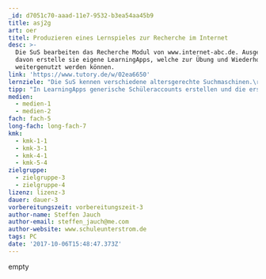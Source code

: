 ```yaml
---
_id: d7051c70-aaad-11e7-9532-b3ea54aa45b9
title: asj2g
art: oer
titel: Produzieren eines Lernspieles zur Recherche im Internet
desc: >-
  Die SuS bearbeiten das Recherche Modul von www.internet-abc.de. Ausgehend
  davon erstelle sie eigene LearningApps, welche zur Übung und Wiederholung
  weitergenutzt werden können.
link: 'https://www.tutory.de/w/02ea6650'
lernziele: "Die SuS kennen verschiedene altersgerechte Suchmaschinen.\r\nDie SuS können Suchmaschinen bedienen und einfache Verknüpfungen (+,-) zwischen zwei Suchbegriffen erstellen."
tipp: "In LearningApps generische Schüleraccounts erstellen und die erstellten Schülerapps in seinen eigenen Account übernehmen. (Ähnliche App erstellen, nichts ändern, speichern)\r\n\r\nDas Lernmodul in Einzelarbeit bearbeiten lassen. Anschließend die LearningApp in Partnerarbeit erstellen lassen. Zur Partnerwahl bietet sich das Lerntempoduett an. \r\n\r\nAchtung! Material des www.internet-abc.de unterliegt deutschem Urheberrecht."
medien:
  - medien-1
  - medien-2
fach: fach-5
long-fach: long-fach-7
kmk:
  - kmk-1-1
  - kmk-3-1
  - kmk-4-1
  - kmk-5-4
zielgruppe:
  - zielgruppe-3
  - zielgruppe-4
lizenz: lizenz-3
dauer: dauer-3
vorbereitungszeit: vorbereitungszeit-3
author-name: Steffen Jauch
author-email: steffen_jauch@me.com
author-website: www.schuleunterstrom.de
tags: PC
date: '2017-10-06T15:48:47.373Z'
---
```

empty
